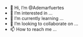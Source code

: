 - 👋 Hi, I’m @Ademarfuertes
- 👀 I’m interested in ...
- 🌱 I’m currently learning ...
- 💞️ I’m looking to collaborate on ...
- 📫 How to reach me ...

<!---
Ademarfuertes/Ademarfuertes is a ✨ special ✨ repository because its `README.md` (this file) appears on your GitHub profile.
You can click the Preview link to take a look at your changes.
--->
